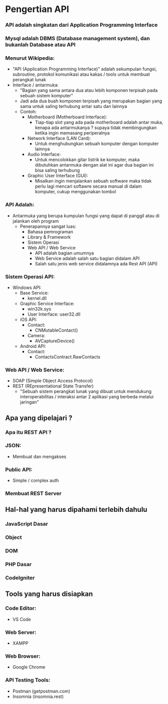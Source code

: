# Pengertian API
### API adalah singkatan dari Application Programming Interface

### Mysql adalah DBMS (Database management system), dan bukanlah Database atau API

### Menurut Wikipedia:
- "API (Application Programming Interface)" adalah sekumpulan fungsi, subroutine, protokol komunikasi atau kakas / tools untuk membuat perangkat lunak
- Interface / antarmuka:
  - "Bagian yang sama antara dua atau lebih komponen terpisah pada sebuah sistem komputer"
  - Jadi ada dua buah komponen terpisah yang merupakan bagian yang sama untuk saling terhubung antar satu dan lainnya
  - Contoh: 
    - Motherboard (Motherboard Interface):
      - Tiap-tiap slot yang ada pada motherboard adalah antar muka, kenapa ada antarmukanya ? supaya tidak membingungkan ketika ingin memasang periperalnya
    - Network Interface (LAN Card):
      - Untuk menghubungkan sebuah komputer dengan komputer lainnya
    - Audio Interface:
      - Untuk mencolokkan gitar listrik ke komputer, maka dibutuhkan antarmuka dengan alat ini agar dua bagian ini bisa saling terhubung
    - Graphic User Interface (GUI):
      - Misalkan ingin menjalankan sebuah software maka tidak perlu lagi mencari softawre secara manual di dalam komputer, cukup menggunakan tombol

### API Adalah:
- Antarmuka yang berupa kumpulan fungsi yang dapat di panggil atau di jalankan oleh program 
  - Penerapannya sangat luas:
    - Bahasa pemrograman
    - Library & Framework
    - Sistem Operasi
    - Web API / Web Service
      - API adalah bagian umumnya
      - Web Service adalah salah satu bagian didalam API
      - Salah satu jenis web service didalamnya ada Rest API (API)

### Sistem Operasi API:
- Windows API:
  - Base Service:
    - kernel.dll
  - Graphic Service Interface:
    - win32k.sys
    - User Interface: user32.dll
  - iOS API:
    - Contact: 
      - CNMutableContact()
    - Camera:
      - AVCaptureDevice()
   - Android API:
     - Contact:
       - ContactsContract.RawContacts

### Web API / Web Service:
- SOAP (Simple Object Access Protocol)
- REST (REpresentational State Transfer)
  - "Sebuah sistem perangkat lunak yang dibuat untuk mendukung interoperabilitas / interaksi antar 2 aplikasi yang berbeda melalui jaringan"

## Apa yang dipelajari ?
### Apa itu REST API ?
### JSON:
- Membuat dan mengakses
### Public API:
- Simple / complex auth
### Membuat REST Server

## Hal-hal yang harus dipahami terlebih dahulu
### JavaScript Dasar
### Object
### DOM
### PHP Dasar
### CodeIgniter

## Tools yang harus disiapkan
### Code Editor:
- VS Code
### Web Server:
- XAMPP
### Web Browser:
- Google Chrome
### API Testing Tools:
- Postman (getpostman.com)
- Insomnia (insomnia.rest)
